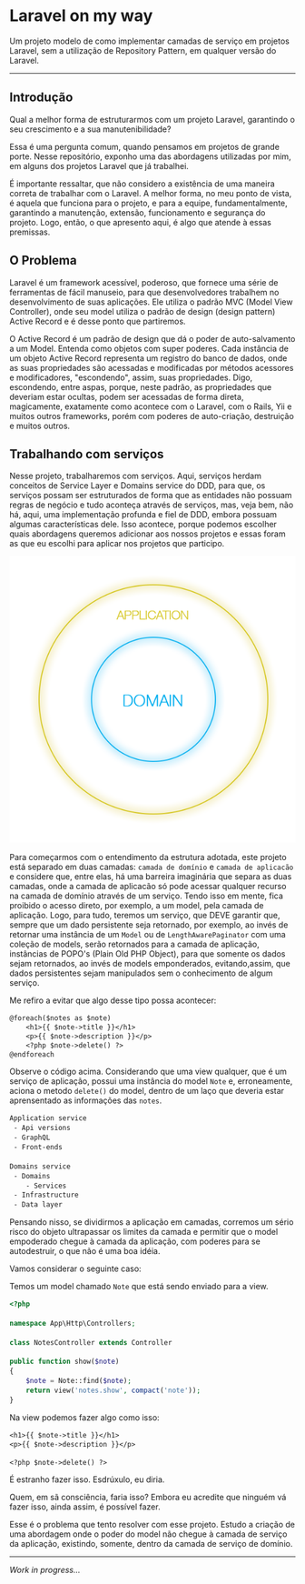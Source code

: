 # Laravel on my way

Um projeto modelo de como implementar camadas de serviço em projetos Laravel, sem a utilização de Repository Pattern, 
em qualquer versão do Laravel.

---

## Introdução

Qual a melhor forma de estruturarmos com um projeto Laravel, garantindo o seu crescimento e a sua manutenibilidade?

Essa é uma pergunta comum, quando pensamos em projetos de grande porte. Nesse repositório, exponho uma das abordagens utilizadas 
por mim, em alguns dos projetos Laravel que já trabalhei. 

É importante ressaltar, que não considero a existência de uma maneira correta de trabalhar com o Laravel. A melhor forma, no meu ponto de vista,
é aquela que funciona para o projeto, e para a equipe, fundamentalmente, garantindo a manutenção, extensão, funcionamento e 
segurança do projeto. Logo, então, o que apresento aqui, é algo que atende à essas premissas. 

## O Problema

Laravel é um framework acessível, poderoso, que fornece uma série de ferramentas de fácil manuseio, para que desenvolvedores 
trabalhem no desenvolvimento de suas aplicações. Ele utiliza o padrão MVC (Model View Controller), onde seu model utiliza o 
padrão de design (design pattern) Active Record e é desse ponto que partiremos.

O Active Record é um padrão de design que dá o poder de auto-salvamento a um Model. Entenda como objetos com super poderes.
Cada instância de um objeto Active Record representa um registro do banco de dados, onde as suas propriedades são acessadas 
e modificadas por métodos acessores e modificadores, "escondendo", assim, suas propriedades. Digo, escondendo, entre aspas, 
porque, neste padrão, as propriedades que deveriam estar ocultas, podem ser acessadas de forma direta, magicamente, 
exatamente como acontece com o Laravel, com o Rails, Yii e muitos outros frameworks, porém com poderes de auto-criação, 
destruição e muitos outros.

## Trabalhando com serviços

Nesse projeto, trabalharemos com serviços. Aqui, serviços herdam conceitos de Service Layer e Domains service do DDD, para que, os serviços
possam ser estruturados de forma que as entidades não possuam regras de negócio e tudo aconteça através de serviços, mas, veja bem, 
não há, aqui, uma implementação profunda e fiel de DDD, embora possuam algumas características dele. Isso acontece, porque podemos escolher
quais abordagens queremos adicionar aos nossos projetos e essas foram as que eu escolhi para aplicar nos projetos que participo.

<p align="center">
    <img src="resources/images/presentation/01.png" alt="service layers" />
</p>

Para começarmos com o entendimento da estrutura adotada, este projeto está separado em duas camadas: `camada de domínio` e `camada de aplicacão` e 
considere que, entre elas, há uma barreira imaginária que separa as duas camadas, onde a camada de aplicacão só pode acessar qualquer recurso
na camada de domínio através de um serviço. Tendo isso em mente, fica proibido o acesso direto, por exemplo, a um model, 
 pela camada de aplicação. Logo, para tudo, teremos um serviço, que DEVE garantir que, sempre que um dado persistente seja retornado, por exemplo, 
ao invés de retornar uma instância de um `Model` ou de `LengthAwarePaginator` com uma coleção de models, serão retornados para a camada de 
aplicação, instâncias de POPO's (Plain Old PHP Object), para que somente os dados sejam retornados, ao invés de models emponderados, 
evitando,assim, que dados persistentes sejam manipulados sem o conhecimento de algum serviço. 

Me refiro a evitar que algo desse tipo possa acontecer:

```blade
@foreach($notes as $note)
    <h1>{{ $note->title }}</h1>
    <p>{{ $note->description }}</p>
    <?php $note->delete() ?>
@endforeach
```
Observe o código acima. Considerando que uma view qualquer, que é um serviço de aplicação, possui uma instância do model `Note` e, erroneamente, 
aciona o metodo `delete()` do model, dentro de um laço que deveria estar aprensentado as informações das `notes`.

```txt
Application service
 - Api versions
 - GraphQL
 - Front-ends

Domains service
 - Domains
    - Services
 - Infrastructure
 - Data layer
``` 

Pensando nisso, se dividirmos a aplicação em camadas, corremos um sério risco do objeto ultrapassar os limites da camada 
e permitir que o model empoderado chegue à camada da aplicação, com poderes para se autodestruir, o que não é uma boa idéia.

Vamos considerar o seguinte caso:

Temos um model chamado ```Note``` que está sendo enviado para a view.

```php
<?php

namespace App\Http\Controllers;

class NotesController extends Controller

public function show($note)
{
    $note = Note::find($note);
    return view('notes.show', compact('note'));
}
```

Na view podemos fazer algo como isso:

```blade
<h1>{{ $note->title }}</h1>
<p>{{ $note->description }}</p>

<?php $note->delete() ?>
```
É estranho fazer isso. Esdrúxulo, eu diria. 

Quem, em sã consciência, faria isso? Embora eu acredite que ninguém vá fazer isso, ainda assim, é possível fazer.

Esse é o problema que tento resolver com esse projeto. Estudo a criação de uma abordagem
onde o poder do model não chegue à camada de serviço da aplicação, existindo, somente, dentro da camada de serviço de domínio.

---
_Work in progress..._
